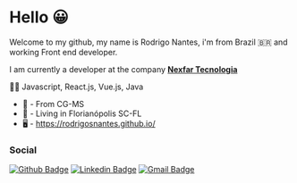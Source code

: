 # Hello 😀

Welcome to my github, my name is Rodrigo Nantes, i'm from Brazil 🇧🇷 and working Front end developer.

I am currently a developer at the company [**Nexfar Tecnologia**](https://nexfar.com.br/)

👨‍💻 Javascript, React.js, Vue.js, Java

 - 👶  - From CG-MS
 - 📍  - Living in Florianópolis SC-FL
 - 🖥  - https://rodrigosnantes.github.io/

### Social
[![Github Badge](https://img.shields.io/badge/-Github-000?style=flat-square&logo=Github&logoColor=white&link=https://github.com/rodrigosnantes)](https://github.com/rodrigosnantes)
[![Linkedin Badge](https://img.shields.io/badge/-LinkedIn-blue?style=flat-square&logo=Linkedin&logoColor=white&link=https://www.linkedin.com/in/rodrigonantess/)](https://www.linkedin.com/in/rodrigonantess/)
[![Gmail Badge](https://img.shields.io/badge/-Gmail-c14438?style=flat-square&logo=Gmail&logoColor=white&link=mailto:rodrigosnantes01@gmail.com)](mailto:rodrigosnantes01@gmail.com)
